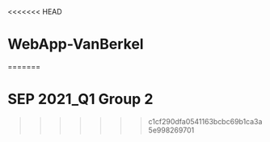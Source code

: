 <<<<<<< HEAD
# WebApp-VanBerkel
=======
# SEP 2021_Q1 Group 2

>>>>>>> c1cf290dfa0541163bcbc69b1ca3a5e998269701
